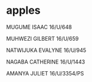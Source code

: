
# apples
MUGUME ISAAC 16/U/648

MUHWEZI GILBERT 16/U/659

NATWIJUKA EVALYNE 16/U/945

NAGABA CATHERINE 16/U/1443

AMANYA JULIET 16/U/3354/PS
